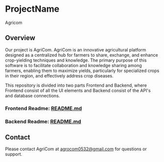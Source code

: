# ProjectName
Agricom

## Overview
Our project is AgriCom. AgriCom is an innovative agricultural platform designed as a centralized hub for farmers to share, exchange, and enhance crop-yielding techniques and knowledge. The primary purpose of this software is to facilitate collaboration and knowledge sharing among farmers, enabling them to maximize yields, particularly for specialized crops in their region, and effectively address crop diseases.

This repository is divided into two parts Frontend and Backend, where Frontend consist of all the UI elements and Backend consist of the API's and database connections.

### Frontend Readme: [README.md](https://github.com/slu-psd-group8-fall2023/Agricom/tree/main/Frontend#readme)
### Backend Readme: [README.md](https://github.com/slu-psd-group8-fall2023/Agricom/blob/main/Backend/README.md)
## Contact
Please contact AgriCom at agrocom0532@gmail.com for questions or support.
